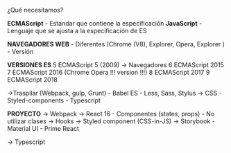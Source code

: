 
¿Qué necesitamos?

**ECMAScript**
    - Estandar que contiene la especificación
**JavaScript**
    - Lenguaje que se ajusta a la especificación de ES



**NAVEGADORES WEB**
    - Diferentes (Chrome (V8), Explorer, Opera, Explorer )
    - Versión


**VERSIONES ES**
5	ECMAScript 5 (2009) -> Navegadores
6	ECMAScript 2015
7	ECMAScript 2016 (Chrome Opera !!! version !!!)
8	ECMAScript 2017
9	ECMAScript 2018





->Traspilar (Webpack, gulp, Grunt)
    - Babel ES
    - Less, Sass, Stylus -> CSS
    - Styled-components
    - Typescript



**PROYECTO**
-> Webpack
-> React 16
    - Componentes (states, props)
    - No utilizar clases -> Hooks
-> Styled component (CSS-in-JS)
-> Storybook
    - Material UI
    - Prime React

-> Typescript





